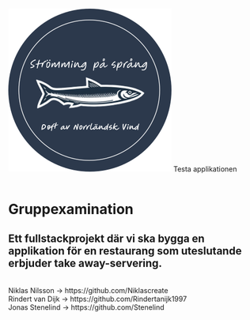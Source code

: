 [![Herring](./takeaway-frontend/takeAwayApp/public/img/rundLogga.svg)](http://herringbucket.s3-website.eu-north-1.amazonaws.com)
Testa applikationen
<br>
<br>

# Gruppexamination
## Ett fullstackprojekt där vi ska bygga en applikation för en restaurang som uteslutande erbjuder take away-servering.



<br>
Niklas Nilsson -> https://github.com/Niklascreate
<br>
Rindert van Dijk -> https://github.com/Rindertanijk1997
<br>
Jonas Stenelind -> https://github.com/Stenelind
